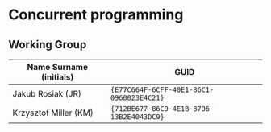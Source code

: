 # Concurrent programming

## Working Group

| Name Surname (initials) | GUID                                     |
| ----------------------- | ---------------------------------------- |
| Jakub Rosiak (JR)       | `{E77C664F-6CFF-40E1-86C1-0960023E4C21}` |
| Krzysztof Miller (KM)   | `{712BE677-86C9-4E1B-87D6-13B2E4043DC9}` |